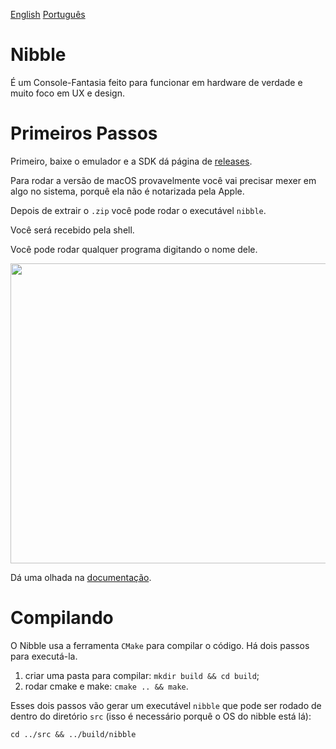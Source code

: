 [English](README.md) [Português](README.pt-BR.md)

# Nibble

É um Console-Fantasia feito para funcionar em hardware de verdade e muito
foco em UX e design.

# Primeiros Passos

Primeiro, baixe o emulador e a SDK dá página de [releases](https://github.com/nibbleteam/nibble/releases).

Para rodar a versão de macOS provavelmente você vai precisar mexer em algo no sistema, porquê ela não é notarizada pela Apple.

Depois de extrair o `.zip` você pode rodar o executável `nibble`.

Você será recebido pela shell.

Você pode rodar qualquer programa digitando o nome dele.

<p align="center">
        <img style="image-rendering: pixelated;" src ="https://github.com/pongboy/nibble/raw/master/assets/screencaps/v0.2.0-cut.gif" width="800" height="480"/>
</p>

Dá uma olhada na [documentação](https://docs.nibble.world).

# Compilando 

O Nibble usa a ferramenta `CMake` para compilar o código. Há dois passos para executá-la.

1. criar uma pasta para compilar: `mkdir build && cd build`;
2. rodar cmake e make: `cmake .. && make`.

Esses dois passos vão gerar um executável `nibble` que pode ser rodado de dentro
do diretório `src` (isso é necessário porquê o OS do nibble está lá):

`cd ../src && ../build/nibble`
